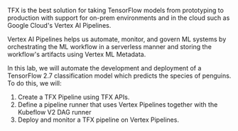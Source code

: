 
TFX is the best solution for taking TensorFlow models from prototyping to production with support for on-prem environments and in the cloud such as Google Cloud's Vertex AI Pipelines.

Vertex AI Pipelines helps us automate, monitor, and govern ML systems by orchestrating the ML workflow in a serverless manner and storing the workflow's artifacts using Vertex ML Metadata.

In this lab, we will automate the development and deployment of a TensorFlow 2.7 classification model which predicts the species of penguins. To do this, we will:

1. Create a TFX Pipeline using TFX APIs.
2. Define a pipeline runner that uses Vertex Pipelines together with the Kubeflow V2 DAG runner
3. Deploy and monitor a TFX pipeline on Vertex Pipelines.